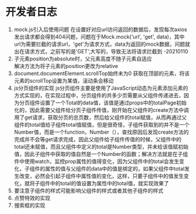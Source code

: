 # 开发者日志
1. mock.js引入后使用问题
   在设置好对应url访问返回的数据后，发现每次axios发出请求都会得到404问题，问题在于Mock.mock('url', 'get', data)，其中url为需要拦截的请求url，'get'为请求方式，data为返回的mock数据，问题就出在请求方式，之前写的是'GET',大写的，导致无法将请求拦截到  -20210110
2. 子元素position为absolute时，父元素高度不随子元素自适应  
   解决方法为将子元素的position更改为relative
3. document.documentElement.scrollTop始终未为0
   获取在顶部的元素，将该元素的scrollTop设置为某值，滚动条会移动
4. js分页组件的实现
   js分页组件主要是使用了JavaScript动态为元素添加元素的方式实现的，在实现过程中，分页组件的共多少页需要从父组件传递进去，因为分页组件设置了一个Total的data值，该值是通过props中的totalPage初始化的，因此需要父组件给分页子组件传值，刚开始在父组件的create方法中调用了get请求，获取分页的总页数，然后给父组件的total赋值，从而再通过父组件的total值给子组件total值赋值，但是很奇怪，子组件获取到的并不是一个Number值，而是一个function，Number（），查找原因后发现create方法的完成并不会等get请求完成，因此父组件给子组件传值的时候，父组件中的total还未赋值，而且父组件中定义的total是Number类型，并未给该值赋初始值，因此子组件中获取的值自然是一个Number的函数；解决方法就是在子组件中使用watch，监控prop属性的值得变化，因为父组件中的total会发生变化，子组件的属性的值与父组件的data中的值是绑定的，如果父组件中total发生改变，必然会引起子组件中属性值的变化，这样，只要子组件中的值发生变化，就将子组件中的total的值设置为属性中的total值，就实现效果了
5. 要注意子组件的样式可能影响父组件的样式或者其他子组件的样式
5. 点赞特效的实现
6. 搜索框的实现
